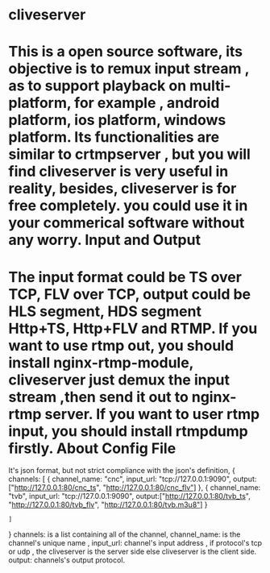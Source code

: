 cliveserver
===========
 This is a open source software, its objective is to remux input stream , as to support playback
on multi-platform, for example , android platform, ios platform, windows platform.
 Its functionalities are similar to crtmpserver , but you will find cliveserver is very useful in reality,
besides, cliveserver is for free completely. you could use it in your commerical software without any worry.
Input and Output
=========
  The input format could be TS over TCP, FLV over TCP, output could be HLS segment, HDS segment
Http+TS, Http+FLV and RTMP.
 If you want to use rtmp out, you should install nginx-rtmp-module, cliveserver just demux the input
stream ,then send it out to nginx-rtmp server.
 If you want to user rtmp input, you should install rtmpdump firstly. 
About Config File
==================
It's json format, but not strict compliance with the json's definition,
 {
   channels: [
     {
       channel_name: "cnc", 
       input_url: "tcp://127.0.0.1:9090",
       output:["http://127.0.0.1:80/cnc_ts", 
              "http://127.0.0.1:80/cnc_flv"]
      },
      {
       channel_name: "tvb",
       input_url: "tcp://127.0.0.1:9090",
       output:["http://127.0.0.1:80/tvb_ts", 
              "http://127.0.0.1:80/tvb_flv",
              "http://127.0.0.1:80/tvb.m3u8"]
      }
    
    ]
  }
  channels: is a list containing all of the channel,
  channel_name: is the channel's unique name , 
  input_url: channel's input address , if protocol's tcp or udp , the cliveserver is the server side
  else cliveserver is the client side.
  output: channels's output protocol.
